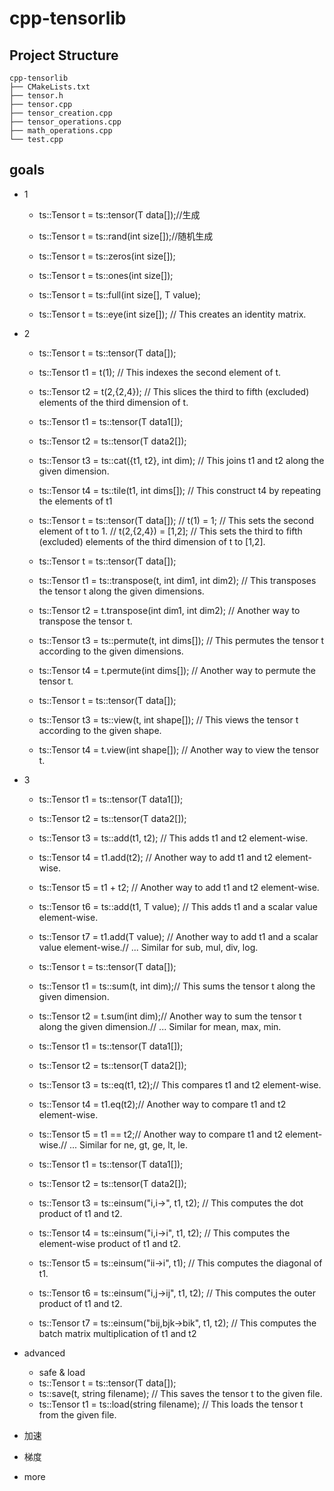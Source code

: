 # cpp-tensorlib

## Project Structure
```shell
cpp-tensorlib
├── CMakeLists.txt
├── tensor.h
├── tensor.cpp
├── tensor_creation.cpp
├── tensor_operations.cpp
├── math_operations.cpp
└── test.cpp
```
## goals
- 1
    - ts::Tensor t = ts::tensor(T data[]);//生成

    - ts::Tensor t = ts::rand<T>(int size[]);//随机生成

    - ts::Tensor t = ts::zeros<T>(int size[]);
    - ts::Tensor t = ts::ones<T>(int size[]);
    - ts::Tensor t = ts::full(int size[], T value);

    - ts::Tensor t = ts::eye<T>(int size[]); // This creates an identity matrix.

- 2
    - ts::Tensor t = ts::tensor(T data[]);
    - ts::Tensor t1 = t(1); // This indexes the second element of t.
    - ts::Tensor t2 = t(2,{2,4}); // This slices the third to fifth (excluded) elements of the third dimension of t.

    - ts::Tensor t1 = ts::tensor(T data1[]);
    - ts::Tensor t2 = ts::tensor(T data2[]);
    - ts::Tensor t3 = ts::cat({t1, t2}, int dim); // This joins t1 and t2 along the given dimension.
    - ts::Tensor t4 = ts::tile(t1, int dims[]); // This construct t4 by repeating the elements of t1

    - ts::Tensor t = ts::tensor(T data[]); // t(1) = 1; // This sets the second element of t to 1. // t(2,{2,4}) = [1,2]; // This sets the third to fifth (excluded) elements of the third dimension of t to [1,2].

    - ts::Tensor t = ts::tensor(T data[]);
    - ts::Tensor t1 = ts::transpose(t, int dim1, int dim2); // This transposes the tensor t along the given dimensions.
    - ts::Tensor t2 = t.transpose(int dim1, int dim2); // Another way to transpose the tensor t.
    - ts::Tensor t3 = ts::permute(t, int dims[]); // This permutes the tensor t according to the given dimensions.
    - ts::Tensor t4 = t.permute(int dims[]); // Another way to permute the tensor t.

    - ts::Tensor t = ts::tensor(T data[]);
    - ts::Tensor t3 = ts::view(t, int shape[]); // This views the tensor t according to the given shape.
    - ts::Tensor t4 = t.view(int shape[]); // Another way to view the tensor t.

- 3
    - ts::Tensor t1 = ts::tensor(T data1[]);
    - ts::Tensor t2 = ts::tensor(T data2[]);
    - ts::Tensor t3 = ts::add(t1, t2); // This adds t1 and t2 element-wise.
    - ts::Tensor t4 = t1.add(t2); // Another way to add t1 and t2 element-wise.
    - ts::Tensor t5 = t1 + t2; // Another way to add t1 and t2 element-wise.
    - ts::Tensor t6 = ts::add(t1, T value); // This adds t1 and a scalar value element-wise.
    - ts::Tensor t7 = t1.add(T value); // Another way to add t1 and a scalar value element-wise.// ... Similar for sub, mul, div, log.

    - ts::Tensor t = ts::tensor(T data[]);
    - ts::Tensor t1 = ts::sum(t, int dim);// This sums the tensor t along the given dimension.
    - ts::Tensor t2 = t.sum(int dim);// Another way to sum the tensor t along the given dimension.// ... Similar for mean, max, min.

    - ts::Tensor t1 = ts::tensor(T data1[]);
    - ts::Tensor t2 = ts::tensor(T data2[]);
    - ts::Tensor<bool> t3 = ts::eq(t1, t2);// This compares t1 and t2 element-wise.
    - ts::Tensor t4<bool> = t1.eq(t2);// Another way to compare t1 and t2 element-wise.
    - ts::Tensor t5<bool> = t1 == t2;// Another way to compare t1 and t2 element-wise.// ... Similar for ne, gt, ge, lt, le.

    - ts::Tensor t1 = ts::tensor(T data1[]);
    - ts::Tensor t2 = ts::tensor(T data2[]);
    - ts::Tensor t3 = ts::einsum("i,i->", t1, t2); // This computes the dot product of t1 and t2.
    - ts::Tensor t4 = ts::einsum("i,i->i", t1, t2); // This computes the element-wise product of t1 and t2.
    - ts::Tensor t5 = ts::einsum("ii->i", t1); // This computes the diagonal of t1.
    - ts::Tensor t6 = ts::einsum("i,j->ij", t1, t2); // This computes the outer product of t1 and t2.
    - ts::Tensor t7 = ts::einsum("bij,bjk->bik", t1, t2); // This computes the batch matrix multiplication of t1 and t2

- advanced
    - safe & load
    - ts::Tensor t = ts::tensor(T data[]);
    - ts::save(t, string filename); // This saves the tensor t to the given file.
    - ts::Tensor t1 = ts::load(string filename); // This loads the tensor t from the given file.
    

- 加速
- 梯度
- more